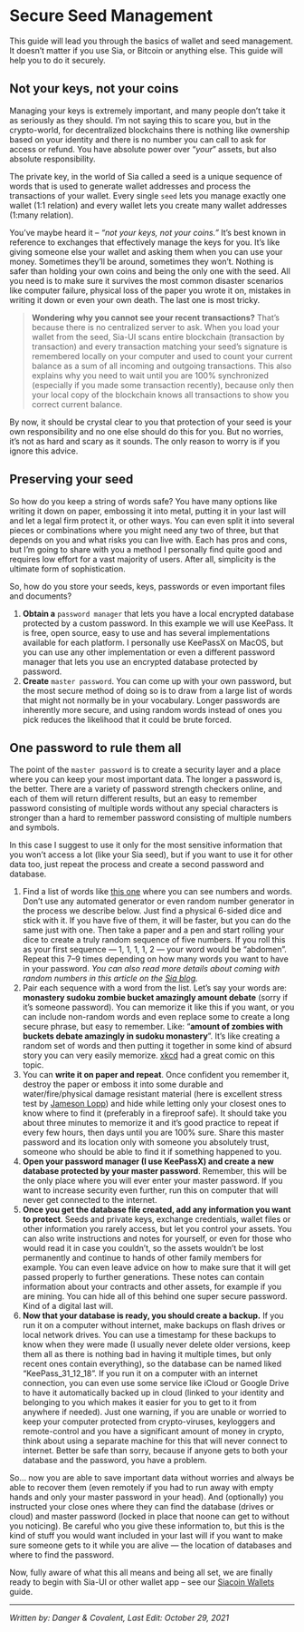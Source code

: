 # Secure Seed Management
This guide will lead you through the basics of wallet and seed management. It doesn’t matter if you use Sia, or Bitcoin or anything else. This guide will help you to do it securely.

## Not your keys, not your coins
Managing your keys is extremely important, and many people don’t take it as seriously as they should. I’m not saying this to scare you, but in the crypto-world, for decentralized blockchains there is nothing like ownership based on your identity and there is no number you can call to ask for access or refund. You have absolute power over “*your*” assets, but also absolute responsibility.

The private key, in the world of Sia called a seed is a unique sequence of words that is used to generate wallet addresses and process the transactions of your wallet. Every single `seed` lets you manage exactly one wallet (1:1 relation) and every wallet lets you create many wallet addresses (1:many relation).

You’ve maybe heard it – *“not your keys, not your coins.”* It’s best known in reference to exchanges that effectively manage the keys for you. It’s like giving someone else your wallet and asking them when you can use your money. Sometimes they’ll be around, sometimes they won’t. Nothing is safer than holding your own coins and being the only one with the seed. All you need is to make sure it survives the most common disaster scenarios like computer failure, physical loss of the paper you wrote it on, mistakes in writing it down or even your own death. The last one is most tricky.

>**Wondering why you cannot see your recent transactions?** That’s because there is no centralized server to ask. When you load your wallet from the seed, Sia-UI scans entire blockchain (transaction by transaction) and every transaction matching your seed’s signature is remembered locally on your computer and used to count your current balance as a sum of all incoming and outgoing transactions. This also explains why you need to wait until you are 100% synchronized (especially if you made some transaction recently), because only then your local copy of the blockchain knows all transactions to show you correct current balance.

By now, it should be crystal clear to you that protection of your seed is your own responsibility and no one else should do this for you. But no worries, it’s not as hard and scary as it sounds. The only reason to worry is if you ignore this advice.

## Preserving your seed
So how do you keep a string of words safe? You have many options like writing it down on paper, embossing it into metal, putting it in your last will and let a legal firm protect it, or other ways. You can even split it into several pieces or combinations where you might need any two of three, but that depends on you and what risks you can live with. Each has pros and cons, but I’m going to share with you a method I personally find quite good and requires low effort for a vast majority of users. After all, simplicity is the ultimate form of sophistication.

So, how do you store your seeds, keys, passwords or even important files and documents?

1. **Obtain a** `password manager` that lets you have a local encrypted database protected by a custom password. In this example we will use KeePass. It is free, open source, easy to use and has several implementations available for each platform. I personally use KeePassX on MacOS, but you can use any other implementation or even a different password manager that lets you use an encrypted database protected by password.
2. **Create** `master password`. You can come up with your own password, but the most secure method of doing so is to draw from a large list of words that might not normally be in your vocabulary. Longer passwords are inherently more secure, and using random words instead of ones you pick reduces the likelihood that it could be brute forced.

## One password to rule them all
The point of the `master password` is to create a security layer and a place where you can keep your most important data. The longer a password is, the better. There are a variety of password strength checkers online, and each of them will return different results, but an easy to remember password consisting of multiple words without any special characters is stronger than a hard to remember password consisting of multiple numbers and symbols.

In this case I suggest to use it only for the most sensitive information that you won’t access a lot (like your Sia seed), but if you want to use it for other data too, just repeat the process and create a second password and database.

1. Find a list of words like <a href="https://www.eff.org/files/2016/07/18/eff_large_wordlist.txt" target="_blank" rel="noopener noreferrer">this one</a> where you can see numbers and words. Don’t use any automated generator or even random number generator in the process we describe below. Just find a physical 6-sided dice and stick with it. If you have five of them, it will be faster, but you can do the same just with one.
Then take a paper and a pen and start rolling your dice to create a truly random sequence of five numbers. If you roll this as your first sequence — 1, 1, 1, 1, 2 — your word would be “abdomen”. Repeat this 7–9 times depending on how many words you want to have in your password. *You can also read more details about coming with random numbers in this article on the <a href="https://blog.sia.tech/generating-cryptographically-secure-random-numbers-with-coins-and-a-cup-4e223899509e" target="_blank" rel="noopener noreferrer">Sia blog</a>.*
2. Pair each sequence with a word from the list. Let’s say your words are: **monastery sudoku zombie bucket amazingly amount debate** (sorry if it’s someone password). You can memorize it like this if you want, or you can include non-random words and even replace some to create a long secure phrase, but easy to remember. Like: “**amount of zombies with buckets debate amazingly in sudoku monastery**”. It’s like creating a random set of words and then putting it together in some kind of absurd story you can very easily memorize.
<a href="https://xkcd.com/936/" target="_blank" rel="noopener noreferrer">xkcd</a> had a great comic on this topic.
3. You can **write it on paper and repeat**. Once confident you remember it, destroy the paper or emboss it into some durable and water/fire/physical damage resistant material (here is excellent stress test by <a href="https://blog.lopp.net/metal-bitcoin-seed-storage-stress-test/" target="_blank" rel="noopener noreferrer">Jameson Lopp</a>) and hide while letting only your closest ones to know where to find it (preferably in a fireproof safe). It should take you about three minutes to memorize it and it’s good practice to repeat if every few hours, then days until you are 100% sure. Share this master password and its location only with someone you absolutely trust, someone who should be able to find it if something happened to you.
4. **Open your password manager (I use KeePassX) and create a new database protected by your master password**. Remember, this will be the only place where you will ever enter your master password. If you want to increase security even further, run this on computer that will never get connected to the internet.
5. **Once you get the database file created, add any information you want to protect**. Seeds and private keys, exchange credentials, wallet files or other information you rarely access, but let you control your assets. You can also write instructions and notes for yourself, or even for those who would read it in case you couldn’t, so the assets wouldn’t be lost permanently and continue to hands of other family members for example. You can even leave advice on how to make sure that it will get passed properly to further generations. These notes can contain information about your contracts and other assets, for example if you are mining. You can hide all of this behind one super secure password. Kind of a digital last will.
6. **Now that your database is ready, you should create a backup.** If you run it on a computer without internet, make backups on flash drives or local network drives. You can use a timestamp for these backups to know when they were made (I usually never delete older versions, keep them all as there is nothing bad in having it multiple times, but only recent ones contain everything), so the database can be named liked “KeePass_31_12_18”. If you run it on a computer with an internet connection, you can even use some service like iCloud or Google Drive to have it automatically backed up in cloud (linked to your identity and belonging to you which makes it easier for you to get to it from anywhere if needed). Just one warning, if you are unable or worried to keep your computer protected from crypto-viruses, keyloggers and remote-control and you have a significant amount of money in crypto, think about using a separate machine for this that will never connect to internet. Better be safe than sorry, because if anyone gets to both your database and the password, you have a problem.

So… now you are able to save important data without worries and always be able to recover them (even remotely if you had to run away with empty hands and only your master password in your head). And (optionally) you instructed your close ones where they can find the database (drives or cloud) and master password (locked in place that noone can get to without you noticing). Be careful who you give these information to, but this is the kind of stuff you would want included in your last will if you want to make sure someone gets to it while you are alive — the location of databases and where to find the password.

Now, fully aware of what this all means and being all set, we are finally ready to begin with Sia-UI or other wallet app – see our [Siacoin Wallets](/how-does-it-work/sia-guides/wallet.en.html) guide.

---
*Written by: Danger & Covalent, Last Edit: October 29, 2021*
